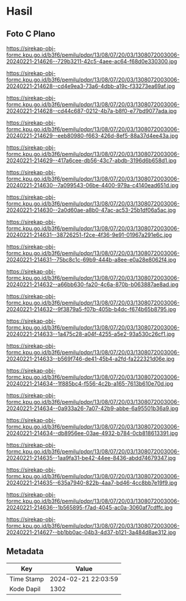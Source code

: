# Hasil

## Foto C Plano

https://sirekap-obj-formc.kpu.go.id/b3f6/pemilu/pdpr/13/08/07/20/03/1308072003006-20240221-214626--729b3211-42c5-4aee-ac64-f68d0e330300.jpg

https://sirekap-obj-formc.kpu.go.id/b3f6/pemilu/pdpr/13/08/07/20/03/1308072003006-20240221-214628--cd4e9ea3-73a6-4dbb-a19c-f33273ea69af.jpg

https://sirekap-obj-formc.kpu.go.id/b3f6/pemilu/pdpr/13/08/07/20/03/1308072003006-20240221-214628--cd44c687-0212-4b7a-b8f0-e77bd9077ada.jpg

https://sirekap-obj-formc.kpu.go.id/b3f6/pemilu/pdpr/13/08/07/20/03/1308072003006-20240221-214629--eeb80980-f663-426d-8ef5-88a37d4ee43a.jpg

https://sirekap-obj-formc.kpu.go.id/b3f6/pemilu/pdpr/13/08/07/20/03/1308072003006-20240221-214629--417a6cee-db56-43c7-abdb-3196d6b658d1.jpg

https://sirekap-obj-formc.kpu.go.id/b3f6/pemilu/pdpr/13/08/07/20/03/1308072003006-20240221-214630--7a099543-06be-4400-979a-c4140ead651d.jpg

https://sirekap-obj-formc.kpu.go.id/b3f6/pemilu/pdpr/13/08/07/20/03/1308072003006-20240221-214630--2a0d60ae-a8b0-47ac-ac53-25b1df06a5ac.jpg

https://sirekap-obj-formc.kpu.go.id/b3f6/pemilu/pdpr/13/08/07/20/03/1308072003006-20240221-214631--38726251-f2ce-4f36-9e91-01967a291e6c.jpg

https://sirekap-obj-formc.kpu.go.id/b3f6/pemilu/pdpr/13/08/07/20/03/1308072003006-20240221-214631--75bc8c1c-69b9-444b-a8ee-e0a28e8062f4.jpg

https://sirekap-obj-formc.kpu.go.id/b3f6/pemilu/pdpr/13/08/07/20/03/1308072003006-20240221-214632--a66bb630-fa20-4c6a-870b-b063887ae8ad.jpg

https://sirekap-obj-formc.kpu.go.id/b3f6/pemilu/pdpr/13/08/07/20/03/1308072003006-20240221-214632--9f3879a5-f07b-405b-b4dc-f674b65b8795.jpg

https://sirekap-obj-formc.kpu.go.id/b3f6/pemilu/pdpr/13/08/07/20/03/1308072003006-20240221-214633--1a475c28-a04f-4255-a5e2-93a530c26cf1.jpg

https://sirekap-obj-formc.kpu.go.id/b3f6/pemilu/pdpr/13/08/07/20/03/1308072003006-20240221-214633--b569f746-de41-45b4-a2fd-fa222321d06e.jpg

https://sirekap-obj-formc.kpu.go.id/b3f6/pemilu/pdpr/13/08/07/20/03/1308072003006-20240221-214634--1f885bc4-f556-4c2b-a165-7613b610e70d.jpg

https://sirekap-obj-formc.kpu.go.id/b3f6/pemilu/pdpr/13/08/07/20/03/1308072003006-20240221-214634--0a933a26-7a07-42b9-abbe-6a95501b36a9.jpg

https://sirekap-obj-formc.kpu.go.id/b3f6/pemilu/pdpr/13/08/07/20/03/1308072003006-20240221-214634--db8956ee-03ae-4932-b784-0cb818613391.jpg

https://sirekap-obj-formc.kpu.go.id/b3f6/pemilu/pdpr/13/08/07/20/03/1308072003006-20240221-214635--1aa9fa31-be42-44ee-8436-abdd74679347.jpg

https://sirekap-obj-formc.kpu.go.id/b3f6/pemilu/pdpr/13/08/07/20/03/1308072003006-20240221-214635--635a7940-822b-4aa7-bd46-4cc8bb7e19f9.jpg

https://sirekap-obj-formc.kpu.go.id/b3f6/pemilu/pdpr/13/08/07/20/03/1308072003006-20240221-214636--1b565895-f7ad-4045-ac0a-3060af7cdffc.jpg

https://sirekap-obj-formc.kpu.go.id/b3f6/pemilu/pdpr/13/08/07/20/03/1308072003006-20240221-214627--bb1bb0ac-04b3-4d37-b121-3a484d8ae312.jpg


## Metadata

| Key        | Value               |
| ---------- | ------------------- |
| Time Stamp | 2024-02-21 22:03:59 |
| Kode Dapil | 1302                |



